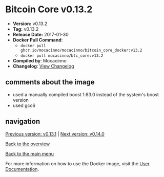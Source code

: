 # Bitcoin Core v0.13.2

- **Version:** v0.13.2
- **Tag:** v0.13.2
- **Release Date:** 2017-01-30
- **Docker Pull Command**:
  - `docker pull ghcr.io/mocacinno/mocacinno/bitcoin_core_docker:v13.2`
  - `docker pull mocacinno/btc_core:v13.2`
- **Compiled by**: Mocacinno
- **Changelog**: [View Changelog](https://github.com/bitcoin/bitcoin/blob/v0.13.2/doc/release-notes.md)

## comments about the image

- used a manually compiled boost 1.63.0 instead of the system's boost version
- used gcc6

## navigation

[Previous version: v0.13.1](./v13.1.md) | [Next version: v0.14.0](./v14.0.md)

[Back to the overview](./Readme.md)

[Back to the main menu](../Readme.md)

For more information on how to use the Docker image, visit the [User Documentation](../userdocs/Readme.md).

<!-- Google tag (gtag.js) -->
<script async src="https://www.googletagmanager.com/gtag/js?id=G-BPC6NC6FF9"></script>
<script>
  window.dataLayer = window.dataLayer || [];
  function gtag(){dataLayer.push(arguments);}
  gtag('js', new Date());

  gtag('config', 'G-BPC6NC6FF9');
</script>
